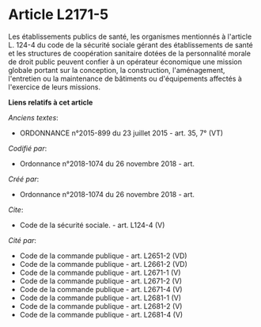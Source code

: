 # Article L2171-5

Les établissements publics de santé, les organismes mentionnés à l'article L. 124-4 du code de la sécurité sociale gérant des
établissements de santé et les structures de coopération sanitaire dotées de la personnalité morale de droit public peuvent
confier à un opérateur économique une mission globale portant sur la conception, la construction, l'aménagement, l'entretien
ou la maintenance de bâtiments ou d'équipements affectés à l'exercice de leurs missions.

**Liens relatifs à cet article**

_Anciens textes_:

  - ORDONNANCE n°2015-899 du 23 juillet 2015 - art. 35, 7° (VT)

_Codifié par_:

  - Ordonnance n°2018-1074 du 26 novembre 2018 - art.

_Créé par_:

  - Ordonnance n°2018-1074 du 26 novembre 2018 - art.

_Cite_:

  - Code de la sécurité sociale. - art. L124-4 (V)

_Cité par_:

  - Code de la commande publique - art. L2651-2 (VD)
  - Code de la commande publique - art. L2661-2 (VD)
  - Code de la commande publique - art. L2671-1 (V)
  - Code de la commande publique - art. L2671-2 (V)
  - Code de la commande publique - art. L2671-4 (V)
  - Code de la commande publique - art. L2681-1 (V)
  - Code de la commande publique - art. L2681-2 (V)
  - Code de la commande publique - art. L2681-4 (V)
